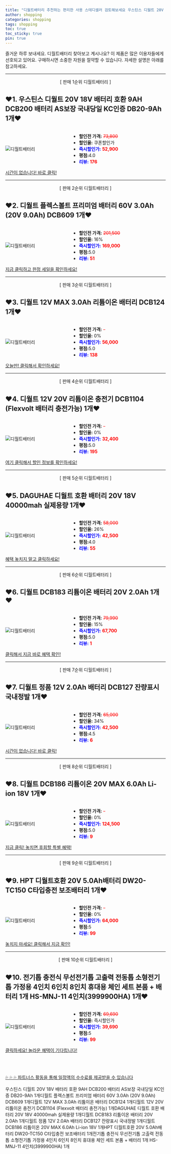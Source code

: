 ```yaml
---
title: "디월트배터리 추천하는 편리한 사용 스테디셀러 검토해보세요 우스틴스 디월트 20V 18V 배터리"
author: shopping
categories: shopping
tags: shopping
toc: true
toc_sticky: true
pin: true
---
```

즐거운 하루 보내세요. 디월트배터리 찾아보고 계시나요? 이 제품은 많은 이용자들에게 선호되고 있어요. 구매하시면 소중한 자원을 절약할 수 있습니다. 자세한 설명은 아래를 참고하세요.

---
<p class="toplist" style="margin: 0 auto; display: block; width: fit-content;">[ 판매 1순위 디월트배터리 ]</p>

<h2><strong>❤️1. 우스틴스 디월트 20V 18V 배터리 호환 9AH DCB200 배터리 AS보장 국내당일 KC인증 DB20-9Ah 1개❤️</strong></h2>

<div style="display: flex; align-items: center;">
    <div style="flex: 0.4;">
        <img src="https://thumbnail6.coupangcdn.com/thumbnails/remote/230x230ex/image/vendor_inventory/a2ee/c729b59fe66a18707dd1187ccb8ab74c23be5e9bdc04840d2b0689f9bdda.jpg" alt="디월트배터리" style="max-width: 100%;">
    </div>
    <div style="flex: 0.6; margin-left: 10px;">
        <ul>
            <li><strong>할인전 가격:</strong> <del style="color: red;">73,800</del></li>
            <li><strong>할인율:</strong> 쿠폰할인가</li>
            <li><span style='color:blue'><strong>즉시할인가:</strong></span> <span style='color:red'><strong>52,900</strong></span></li>
            <li><strong>평점:</strong>4.0</li>
            <li><span style='color:blue'><strong>리뷰:</strong></span> <span style='color:red'><strong>176</strong></span></li>
        </ul>
    </div>
</div>
<div class="center">
    <a href="https://selin100587001.github.io?lptag=AF9450613&subid=githubio&pageKey=7650917032&traceid=V0-153&itemId=20357020785&vendorItemId=88107989358" class="myButton">
        시간이 없습니다! 바로 클릭!
    </a>
</div>


---
<p class="toplist" style="margin: 0 auto; display: block; width: fit-content;">[ 판매 2순위 디월트배터리 ]</p>

<h2><strong>❤️2. 디월트 플렉스볼트 프리미엄 배터리 60V 3.0Ah (20V 9.0Ah) DCB609 1개❤️</strong></h2>

<div style="display: flex; align-items: center;">
    <div style="flex: 0.4;">
        <img src="https://thumbnail10.coupangcdn.com/thumbnails/remote/230x230ex/image/vendor_inventory/166a/e9bd058e13164a1344779ae70c82a3604395d2c48175af8fc3fded4a6f5f.jpg" alt="디월트배터리" style="max-width: 100%;">
    </div>
    <div style="flex: 0.6; margin-left: 10px;">
        <ul>
            <li><strong>할인전 가격:</strong> <del style="color: red;">201,500</del></li>
            <li><strong>할인율:</strong> 16%</li>
            <li><span style='color:blue'><strong>즉시할인가:</strong></span> <span style='color:red'><strong>169,000</strong></span></li>
            <li><strong>평점:</strong>5.0</li>
            <li><span style='color:blue'><strong>리뷰:</strong></span> <span style='color:red'><strong>51</strong></span></li>
        </ul>
    </div>
</div>
<div class="center">
    <a href="https://selin100587001.github.io?lptag=AF9450613&subid=githubio&pageKey=7857917097&traceid=V0-153&itemId=21436139076&vendorItemId=74741401077" class="myButton">
        지금 클릭하고 한정 세일을 확인하세요!
    </a>
</div>


---
<p class="toplist" style="margin: 0 auto; display: block; width: fit-content;">[ 판매 3순위 디월트배터리 ]</p>

<h2><strong>❤️3. 디월트 12V MAX 3.0Ah 리튬이온 배터리 DCB124 1개❤️</strong></h2>

<div style="display: flex; align-items: center;">
    <div style="flex: 0.4;">
        <img src="https://thumbnail10.coupangcdn.com/thumbnails/remote/230x230ex/image/vendor_inventory/47ad/9904b1b72960efdf2eb214ee3d744e5e5b0ac81c52ffd913280cf6eb6d66.jpg" alt="디월트배터리" style="max-width: 100%;">
    </div>
    <div style="flex: 0.6; margin-left: 10px;">
        <ul>
            <li><strong>할인전 가격:</strong> <del style="color: red;">-</del></li>
            <li><strong>할인율:</strong> 0%</li>
            <li><span style='color:blue'><strong>즉시할인가:</strong></span> <span style='color:red'><strong>56,000</strong></span></li>
            <li><strong>평점:</strong>5.0</li>
            <li><span style='color:blue'><strong>리뷰:</strong></span> <span style='color:red'><strong>138</strong></span></li>
        </ul>
    </div>
</div>
<div class="center">
    <a href="https://selin100587001.github.io?lptag=AF9450613&subid=githubio&pageKey=7360024069&traceid=V0-153&itemId=18960242209&vendorItemId=84275293245" class="myButton">
        오늘만! 클릭해서 확인하세요!
    </a>
</div>


---
<p class="toplist" style="margin: 0 auto; display: block; width: fit-content;">[ 판매 4순위 디월트배터리 ]</p>

<h2><strong>❤️4. 디월트 12V 20V 리튬이온 충전기 DCB1104 (Flexvolt 배터리 충전가능) 1개❤️</strong></h2>

<div style="display: flex; align-items: center;">
    <div style="flex: 0.4;">
        <img src="https://thumbnail6.coupangcdn.com/thumbnails/remote/230x230ex/image/vendor_inventory/a7a2/5de8d41032728fd014ee6239ca4ecc23bde83d6acc9146bdf95d37436530.jpg" alt="디월트배터리" style="max-width: 100%;">
    </div>
    <div style="flex: 0.6; margin-left: 10px;">
        <ul>
            <li><strong>할인전 가격:</strong> <del style="color: red;">-</del></li>
            <li><strong>할인율:</strong> 0%</li>
            <li><span style='color:blue'><strong>즉시할인가:</strong></span> <span style='color:red'><strong>32,400</strong></span></li>
            <li><strong>평점:</strong>5.0</li>
            <li><span style='color:blue'><strong>리뷰:</strong></span> <span style='color:red'><strong>195</strong></span></li>
        </ul>
    </div>
</div>
<div class="center">
    <a href="https://selin100587001.github.io?lptag=AF9450613&subid=githubio&pageKey=7384858356&traceid=V0-153&itemId=19080304486&vendorItemId=88922627414" class="myButton">
        여기 클릭해서 할인 정보를 확인하세요!
    </a>
</div>


---
<p class="toplist" style="margin: 0 auto; display: block; width: fit-content;">[ 판매 5순위 디월트배터리 ]</p>

<h2><strong>❤️5. DAGUHAE 디월트 호환 배터리 20V 18V 40000mah 실제용량 1개❤️</strong></h2>

<div style="display: flex; align-items: center;">
    <div style="flex: 0.4;">
        <img src="https://thumbnail7.coupangcdn.com/thumbnails/remote/230x230ex/image/vendor_inventory/34ae/f817b17364961c9eeece930ce4f609eea62168a67a78f28b559cab43dc51.jpg" alt="디월트배터리" style="max-width: 100%;">
    </div>
    <div style="flex: 0.6; margin-left: 10px;">
        <ul>
            <li><strong>할인전 가격:</strong> <del style="color: red;">58,000</del></li>
            <li><strong>할인율:</strong> 26%</li>
            <li><span style='color:blue'><strong>즉시할인가:</strong></span> <span style='color:red'><strong>42,500</strong></span></li>
            <li><strong>평점:</strong>4.0</li>
            <li><span style='color:blue'><strong>리뷰:</strong></span> <span style='color:red'><strong>55</strong></span></li>
        </ul>
    </div>
</div>
<div class="center">
    <a href="https://selin100587001.github.io?lptag=AF9450613&subid=githubio&pageKey=7614224325&traceid=V0-153&itemId=20173195716&vendorItemId=86842617019" class="myButton">
        혜택 놓치지 말고 클릭하세요!
    </a>
</div>


---
<p class="toplist" style="margin: 0 auto; display: block; width: fit-content;">[ 판매 6순위 디월트배터리 ]</p>

<h2><strong>❤️6. 디월트 DCB183 리튬이온 배터리 20V 2.0Ah 1개❤️</strong></h2>

<div style="display: flex; align-items: center;">
    <div style="flex: 0.4;">
        <img src="https://thumbnail8.coupangcdn.com/thumbnails/remote/230x230ex/image/vendor_inventory/021e/8f180119a87d9efeaf9f5524c342dcfd4850e82be4bc0cc756378e1ec984.jpg" alt="디월트배터리" style="max-width: 100%;">
    </div>
    <div style="flex: 0.6; margin-left: 10px;">
        <ul>
            <li><strong>할인전 가격:</strong> <del style="color: red;">79,990</del></li>
            <li><strong>할인율:</strong> 15%</li>
            <li><span style='color:blue'><strong>즉시할인가:</strong></span> <span style='color:red'><strong>67,700</strong></span></li>
            <li><strong>평점:</strong>5.0</li>
            <li><span style='color:blue'><strong>리뷰:</strong></span> <span style='color:red'><strong>1</strong></span></li>
        </ul>
    </div>
</div>
<div class="center">
    <a href="https://selin100587001.github.io?lptag=AF9450613&subid=githubio&pageKey=7246538179&traceid=V0-153&itemId=18423604504&vendorItemId=89850003734" class="myButton">
        클릭해서 지금 바로 혜택 확인!
    </a>
</div>


---
<p class="toplist" style="margin: 0 auto; display: block; width: fit-content;">[ 판매 7순위 디월트배터리 ]</p>

<h2><strong>❤️7. 디월트 정품 12V 2.0Ah 배터리 DCB127 잔량표시 국내정발 1개❤️</strong></h2>

<div style="display: flex; align-items: center;">
    <div style="flex: 0.4;">
        <img src="https://thumbnail9.coupangcdn.com/thumbnails/remote/230x230ex/image/vendor_inventory/97a1/3e725c11735dc3bed044dc39c0288cd602747b02c1dba9c3ccc46140ec34.png" alt="디월트배터리" style="max-width: 100%;">
    </div>
    <div style="flex: 0.6; margin-left: 10px;">
        <ul>
            <li><strong>할인전 가격:</strong> <del style="color: red;">65,000</del></li>
            <li><strong>할인율:</strong> 34%</li>
            <li><span style='color:blue'><strong>즉시할인가:</strong></span> <span style='color:red'><strong>42,500</strong></span></li>
            <li><strong>평점:</strong>4.5</li>
            <li><span style='color:blue'><strong>리뷰:</strong></span> <span style='color:red'><strong>6</strong></span></li>
        </ul>
    </div>
</div>
<div class="center">
    <a href="https://selin100587001.github.io?lptag=AF9450613&subid=githubio&pageKey=7944691629&traceid=V0-153&itemId=21900307891&vendorItemId=81417450429" class="myButton">
        시간이 없습니다! 바로 클릭!
    </a>
</div>


---
<p class="toplist" style="margin: 0 auto; display: block; width: fit-content;">[ 판매 8순위 디월트배터리 ]</p>

<h2><strong>❤️8. 디월트 DCB186 리튬이온 20V MAX 6.0Ah Li-ion 18V 1개❤️</strong></h2>

<div style="display: flex; align-items: center;">
    <div style="flex: 0.4;">
        <img src="https://thumbnail8.coupangcdn.com/thumbnails/remote/230x230ex/image/vendor_inventory/47e0/1dbedae6f702185dd64804bc1ffec45a34a2e798adac8a61350d54126edf.jpg" alt="디월트배터리" style="max-width: 100%;">
    </div>
    <div style="flex: 0.6; margin-left: 10px;">
        <ul>
            <li><strong>할인전 가격:</strong> <del style="color: red;">-</del></li>
            <li><strong>할인율:</strong> 0%</li>
            <li><span style='color:blue'><strong>즉시할인가:</strong></span> <span style='color:red'><strong>124,500</strong></span></li>
            <li><strong>평점:</strong>5.0</li>
            <li><span style='color:blue'><strong>리뷰:</strong></span> <span style='color:red'><strong>9</strong></span></li>
        </ul>
    </div>
</div>
<div class="center">
    <a href="https://selin100587001.github.io?lptag=AF9450613&subid=githubio&pageKey=7473757982&traceid=V0-153&itemId=19506763323&vendorItemId=90070101481" class="myButton">
        지금 클릭! 놓치면 후회할 특별 혜택!
    </a>
</div>


---
<p class="toplist" style="margin: 0 auto; display: block; width: fit-content;">[ 판매 9순위 디월트배터리 ]</p>

<h2><strong>❤️9. HPT 디월트호환 20V 5.0Ah배터리 DW20-TC150 C타입충전 보조배터리 1개❤️</strong></h2>

<div style="display: flex; align-items: center;">
    <div style="flex: 0.4;">
        <img src="https://thumbnail7.coupangcdn.com/thumbnails/remote/230x230ex/image/vendor_inventory/d91f/ff9d84c21f2d93484c3e46aa9970cb1dc8f3eeea9551388768d866106557.jpg" alt="디월트배터리" style="max-width: 100%;">
    </div>
    <div style="flex: 0.6; margin-left: 10px;">
        <ul>
            <li><strong>할인전 가격:</strong> <del style="color: red;">-</del></li>
            <li><strong>할인율:</strong> 0%</li>
            <li><span style='color:blue'><strong>즉시할인가:</strong></span> <span style='color:red'><strong>64,000</strong></span></li>
            <li><strong>평점:</strong>5</li>
            <li><span style='color:blue'><strong>리뷰:</strong></span> <span style='color:red'><strong>99</strong></span></li>
        </ul>
    </div>
</div>
<div class="center">
    <a href="https://selin100587001.github.io?lptag=AF9450613&subid=githubio&pageKey=8174672586&traceid=V0-153&itemId=23359150917&vendorItemId=90462609309" class="myButton">
        놓치지 마세요! 클릭해서 지금 확인!
    </a>
</div>


---
<p class="toplist" style="margin: 0 auto; display: block; width: fit-content;">[ 판매 10순위 디월트배터리 ]</p>

<h2><strong>❤️10. 전기톱 충전식 무선전기톱 고출력 전동톱 소형전기톱 가정용 4인치 6인치 8인치 휴대용 체인 세트 본품 + 배터리 1개 HS-MNJ-11 4인치(3999900HA) 1개❤️</strong></h2>

<div style="display: flex; align-items: center;">
    <div style="flex: 0.4;">
        <img src="https://thumbnail10.coupangcdn.com/thumbnails/remote/230x230ex/image/vendor_inventory/1ae1/5c9cd0e5957c1831c9316c29be97fdeea91dedd8d46176d71c523e57cc2e.jpg" alt="디월트배터리" style="max-width: 100%;">
    </div>
    <div style="flex: 0.6; margin-left: 10px;">
        <ul>
            <li><strong>할인전 가격:</strong> <del style="color: red;">69,690</del></li>
            <li><strong>할인율:</strong> 즉시할인가</li>
            <li><span style='color:blue'><strong>즉시할인가:</strong></span> <span style='color:red'><strong>39,690</strong></span></li>
            <li><strong>평점:</strong>5</li>
            <li><span style='color:blue'><strong>리뷰:</strong></span> <span style='color:red'><strong>99</strong></span></li>
        </ul>
    </div>
</div>
<div class="center">
    <a href="https://selin100587001.github.io?lptag=AF9450613&subid=githubio&pageKey=8250485607&traceid=V0-153&itemId=23751795885&vendorItemId=90776288282" class="myButton">
        클릭하세요! 놀라운 혜택이 기다립니다!
    </a>
</div>

<br><br><br>[💦 💦 💦 파트너스 활동을 통해 일정액의 수수료를 제공받을 수 있습니다](https://link.coupang.com/a/bcpT2c)<br><br>우스틴스 디월트 20V 18V 배터리 호환 9AH DCB200 배터리 AS보장 국내당일 KC인증 DB20-9Ah 1개디월트 플렉스볼트 프리미엄 배터리 60V 3.0Ah (20V 9.0Ah) DCB609 1개디월트 12V MAX 3.0Ah 리튬이온 배터리 DCB124 1개디월트 12V 20V 리튬이온 충전기 DCB1104 (Flexvolt 배터리 충전가능) 1개DAGUHAE 디월트 호환 배터리 20V 18V 40000mah 실제용량 1개디월트 DCB183 리튬이온 배터리 20V 2.0Ah 1개디월트 정품 12V 2.0Ah 배터리 DCB127 잔량표시 국내정발 1개디월트 DCB186 리튬이온 20V MAX 6.0Ah Li-ion 18V 1개HPT 디월트호환 20V 5.0Ah배터리 DW20-TC150 C타입충전 보조배터리 1개전기톱 충전식 무선전기톱 고출력 전동톱 소형전기톱 가정용 4인치 6인치 8인치 휴대용 체인 세트 본품 + 배터리 1개 HS-MNJ-11 4인치(3999900HA) 1개